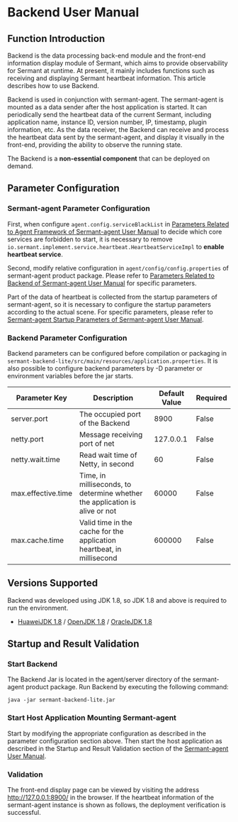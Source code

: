 # Backend User Manual

## Function Introduction

Backend is the data processing back-end module and the front-end information display module of Sermant, which aims to provide observability for Sermant at runtime. At present, it mainly includes functions such as receiving and displaying Sermant heartbeat information. This article describes how to use Backend.

Backend is used in conjunction with sermant-agent. The sermant-agent is mounted as a data sender after the host application is started. It can periodically send the heartbeat data of the current Sermant, including application name, instance ID, version number, IP, timestamp, plugin information, etc. As the data receiver, the Backend can receive and process the heartbeat data sent by the sermant-agent, and display it visually in the front-end, providing the ability to observe the running state.

The Backend is a **non-essential component** that can be deployed on demand.

## Parameter Configuration

### Sermant-agent Parameter Configuration

First, when configure `agent.config.serviceBlackList` in [Parameters Related to Agent Framework of Sermant-agent User Manual](sermant-agent.md#parameters-related-to-agent-framework) to decide which core services are forbidden to start, it is necessary to remove `io.sermant.implement.service.heartbeat.HeartbeatServiceImpl` to **enable heartbeat service**.

Second, modify relative configuration in `agent/config/config.properties` of sermant-agent product package. Please refer to [Parameters Related to Backend of Sermant-agent User Manual](sermant-agent.md#parameters-related-to-backend) for specific parameters.

Part of the data of heartbeat is collected from the startup parameters of sermant-agent, so it is necessary to configure the startup parameters according to the actual scene. For specific parameters, please refer to [Sermant-agent Startup Parameters of Sermant-agent User Manual](sermant-agent.md#sermant-agent-startup-parameters).

### Backend Parameter Configuration

Backend parameters can be configured before compilation or packaging in `sermant-backend-lite/src/main/resources/application.properties`. It is also possible to configure backend parameters by -D parameter or environment variables before the jar starts.

| **Parameter Key**  | **Description**                                              | **Default Value** | **Required** |
| ------------------ | ------------------------------------------------------------ | ----------------- | ------------ |
| server.port        | The occupied port of the Backend                             | 8900              | False        |
| netty.port         | Message receiving port of net                                | 127.0.0.1         | False        |
| netty.wait.time    | Read wait time of Netty, in second                           | 60                | False        |
| max.effective.time | Time, in milliseconds, to determine whether the application is alive or not | 60000             | False        |
| max.cache.time     | Valid time in the cache for the application heartbeat, in millisecond | 600000            | False        |

## Versions Supported

Backend was developed using JDK 1.8, so JDK 1.8 and above is required to run the environment.

- [HuaweiJDK 1.8](https://gitee.com/openeuler/bishengjdk-8) / [OpenJDK 1.8](https://github.com/openjdk/jdk) / [OracleJDK 1.8](https://www.oracle.com/java/technologies/downloads/)

## Startup and Result Validation

### Start Backend

The Backend Jar is located in the agent/server directory of the sermant-agent product package. Run Backend by executing the following command:

```shell
java -jar sermant-backend-lite.jar
```

### Start Host Application Mounting Sermant-agent

Start by modifying the appropriate configuration as described in the parameter configuration section above. Then start the host application as described in the Startup and Result Validation section of the [Sermant-agent User Manual](sermant-agent.md).

### Validation

The front-end display page can be viewed by visiting the address http://127.0.0.1:8900/ in the browser. If the heartbeat information of the sermant-agent instance is shown as follows, the deployment verification is successful.

<MyImage src="/docs-img/backend.png"></MyImage>